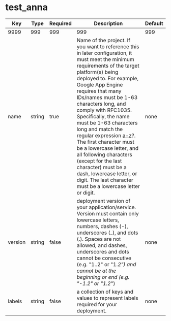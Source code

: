 # test_anna
Key  | Type | Required  | Description | Default
------------- | ------------- | ------------- | ------------- | -------------
9999 | 999  | 999 | 999 | 999 
name  | string  | true  | Name of the project. If you want to reference this in later configuration, it must meet the minimum requirements of the target platform(s) being deployed to. For example, Google App Engine requires that many IDs/names must be 1-63 characters long, and comply with RFC1035. Specifically, the name must be 1-63 characters long and match the regular expression [a-z]([-a-z0-9]*[a-z0-9])?. The first character must be a lowercase letter, and all following characters (except for the last character) must be a dash, lowercase letter, or digit. The last character must be a lowercase letter or digit.  | none
version | string | false | deployment version of your application/service. Version must contain only lowercase letters, numbers, dashes (-), underscores (_), and dots (.). Spaces are not allowed, and dashes, underscores and dots cannot be consecutive (e.g. "1..2" or "1._2") and cannot be at the beginning or end (e.g. "-1.2" or "1.2_") | none 
labels  | string  | false  | a collection of keys and values to represent labels required for your deployment.  | none   


